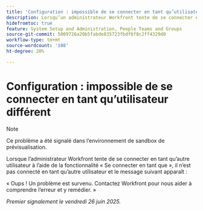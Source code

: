 ```yaml
---
title: 'Configuration : impossible de se connecter en tant qu’utilisateur différent'
description: Lorsqu’un administrateur Workfront tente de se connecter en tant qu’autre utilisateur à l’aide de la fonctionnalité Connexion en tant que , il n’est pas connecté en tant qu’autre utilisateur et un message d’erreur apparaît.
hidefromtoc: true
feature: System Setup and Administration, People Teams and Groups
source-git-commit: 5009726a20b5fabde835723fbdf6f8c2ff4329d0
workflow-type: tm+mt
source-wordcount: '108'
ht-degree: 20%

---
```



# Configuration : impossible de se connecter en tant qu’utilisateur différent

>[!NOTE]
>
>Ce problème a été signalé dans l’environnement de sandbox de prévisualisation.

Lorsque l’administrateur Workfront tente de se connecter en tant qu’autre utilisateur à l’aide de la fonctionnalité « Se connecter en tant que », il n’est pas connecté en tant qu’autre utilisateur et le message suivant apparaît :

« Oups ! Un problème est survenu. Contactez Workfront pour nous aider à comprendre l’erreur et y remédier. »

_Premier signalement le vendredi 26 juin 2025._
